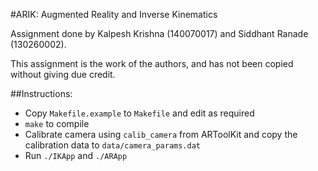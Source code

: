 #ARIK: Augmented Reality and Inverse Kinematics

Assignment done by Kalpesh Krishna (140070017) and Siddhant Ranade (130260002).

This assignment is the work of the authors, and has not been copied without giving due credit.

##Instructions:
- Copy `Makefile.example` to `Makefile` and edit as required
- `make` to compile
- Calibrate camera using `calib_camera` from ARToolKit and copy the calibration data to `data/camera_params.dat`
- Run `./IKApp` and `./ARApp`